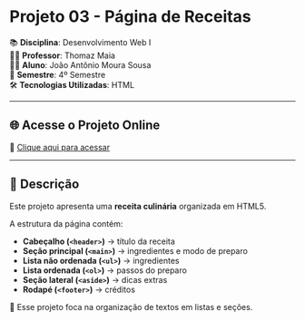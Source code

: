 # Projeto 03 - Página de Receitas

📚 **Disciplina**: Desenvolvimento Web I  
👨‍🏫 **Professor**: Thomaz Maia  
👨‍🎓 **Aluno**: João Antônio Moura Sousa  
📅 **Semestre**: 4º Semestre  
🛠️ **Tecnologias Utilizadas**: HTML

---

## 🌐 Acesse o Projeto Online
🔗 [Clique aqui para acessar](https://srkkxz.github.io/ProjWebDev03/#ingredientes)

---

## 📌 Descrição
Este projeto apresenta uma **receita culinária** organizada em HTML5.  

A estrutura da página contém:  
- **Cabeçalho (`<header>`)** → título da receita  
- **Seção principal (`<main>`)** → ingredientes e modo de preparo  
- **Lista não ordenada (`<ul>`)** → ingredientes  
- **Lista ordenada (`<ol>`)** → passos do preparo  
- **Seção lateral (`<aside>`)** → dicas extras  
- **Rodapé (`<footer>`)** → créditos  

📌 Esse projeto foca na organização de textos em listas e seções.
